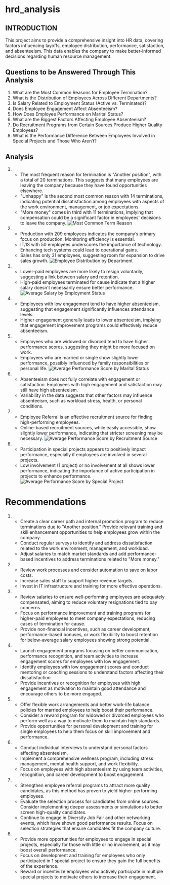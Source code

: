 # hrd_analysis

## INTRODUCTION

This project aims to provide a comprehensive insight into HR data, covering factors influencing layoffs, employee distribution, performance, satisfaction, and absenteeism. This data enables the company to make better-informed decisions regarding human resource management.

## Questions to be Answered Through This Analysis
1. What are the Most Common Reasons for Employee Termination?
2. What is the Distribution of Employees Across Different Departments?
3. Is Salary Related to Employment Status (Active vs. Terminated)?
4. Does Employee Engagement Affect Absenteeism?
5. How Does Employee Performance on Marital Status?
6. What are the Biggest Factors Affecting Employee Absenteeism?
7. Do Recruitment Programs from Certain Sources Produce Higher Quality Employees?
8. What is the Performance Difference Between Employees Involved in Special Projects and Those Who Aren’t?

## Analysis
1. - The most frequent reason for termination is "Another position", with a total of 20 terminations. This suggests that many employees are leaving the company because they have found opportunities elsewhere.
   - "Unhappy" is the second most common reason with 14 terminations, indicating potential dissatisfaction among employees with aspects of the work environment, management, or job expectations.
   - "More money" comes in third with 11 terminations, implying that compensation could be a significant factor in employees' decisions to leave the company.
   ![Most Common Term Reason](https://github.com/anasafiraa/hrd_analysis/blob/main/images/Most%20Common%20Termination%20Reasons.png)
2. - Production with 209 employees indicates the company’s primary focus on production. Monitoring efficiency is essential.
   - IT/IS with 50 employees underscores the importance of technology. Enhancing tech systems could lead to operational gains.
   - Sales has only 31 employees, suggesting room for expansion to drive sales growth.
   ![Employee Distribution by Department](https://github.com/anasafiraa/hrd_analysis/blob/main/images/Employee%20Distribution%20by%20Department.png)
3. - Lower-paid employees are more likely to resign voluntarily, suggesting a link between salary and retention.
   - High-paid employees terminated for cause indicate that a higher salary doesn't necessarily ensure better performance.
   ![Average Salary by Employment Status](https://github.com/anasafiraa/hrd_analysis/blob/main/images/Average%20Salary%20by%20Employment%20Status.png)
4. - Employees with low engagement tend to have higher absenteeism, suggesting that engagement significantly influences attendance levels.
   - Higher engagement generally leads to lower absenteeism, implying that engagement improvement programs could effectively reduce absenteeism.
5. - Employees who are widowed or divorced tend to have higher performance scores, suggesting they might be more focused on work.
   - Employees who are married or single show slightly lower performance, possibly influenced by family responsibilities or personal life.
   ![Average Performance Score by Marital Status](https://github.com/anasafiraa/hrd_analysis/blob/main/images/Average%20Performance%20Score%20by%20Marital%20Status.png)
6. - Absenteeism does not fully correlate with engagement or satisfaction. Employees with high engagement and satisfaction may still have high absenteeism.
   - Variability in the data suggests that other factors may influence absenteeism, such as workload stress, health, or personal conditions.
7. - Employee Referral is an effective recruitment source for finding high-performing employees.
   - Online-based recruitment sources, while easily accessible, show slightly lower performance, indicating that stricter screening may be necessary.
   ![Average Performance Score by Recruitment Source](https://github.com/anasafiraa/hrd_analysis/blob/main/images/Average%20Performance%20Score%20by%20Recruitment%20Source.png)
8. - Participation in special projects appears to positively impact performance, especially if employees are involved in several projects.
   - Low involvement (1 project) or no involvement at all shows lower performance, indicating the importance of active participation in projects to enhance performance.
   ![Average Performance Score by Special Project](https://github.com/anasafiraa/hrd_analysis/blob/main/images/Average%20Performance%20Score%20by%20Special%20Projects%20Count.png)

# Recommendations
1. - Create a clear career path and internal promotion program to reduce terminations due to "Another position." Provide relevant training and skill enhancement opportunities to help employees grow within the company.
   - Conduct regular surveys to identify and address dissatisfaction related to the work environment, management, and workload.
   - Adjust salaries to match market standards and add performance-based incentives to address terminations related to "More money."
2. - Review work processes and consider automation to save on labor costs.
   - Increase sales staff to support higher revenue targets.
   - Invest in IT infrastructure and training for more effective operations.
3. - Review salaries to ensure well-performing employees are adequately compensated, aiming to reduce voluntary resignations tied to pay concerns.
   - Focus on performance improvement and training programs for higher-paid employees to meet company expectations, reducing cases of termination for cause.
   - Provide non-financial incentives, such as career development, performance-based bonuses, or work flexibility to boost retention for below-average salary employees showing strong potential.
4. - Launch engagement programs focusing on better communication, performance recognition, and team activities to increase engagement scores for employees with low engagement.
   - Identify employees with low engagement scores and conduct mentoring or coaching sessions to understand factors affecting their dissatisfaction
   - Provide incentives or recognition for employees with high engagement as motivation to maintain good attendance and encourage others to be more engaged.
5. - Offer flexible work arrangements and better work-life balance policies for married employees to help boost their performance.
   - Consider a reward program for widowed or divorced employees who perform well as a way to motivate them to maintain high standards.
   - Provide opportunities for personal development and training for single employees to help them focus on skill improvement and performance.
6. - Conduct individual interviews to understand personal factors affecting absenteeism.
   - Implement a comprehensive wellness program, including stress management, mental health support, and work flexibility.
   - Focus on employees with high absenteeism by using team activities, recognition, and career development to boost engagement.
7. - Strengthen employee referral programs to attract more quality candidates, as this method has proven to yield higher-performing employees.
   - Evaluate the selection process for candidates from online sources. Consider implementing deeper assessments or simulations to better screen high-quality candidates.
   - Continue to engage in Diversity Job Fair and other networking events, which have shown good performance results. Focus on selection strategies that ensure candidates fit the company culture.
8. - Provide more opportunities for employees to engage in special projects, especially for those with little or no involvement, as it may boost overall performance.
   - Focus on development and training for employees who only participated in 1 special project to ensure they gain the full benefits of the experience.
   - Reward or incentivize employees who actively participate in multiple special projects to motivate others to increase their engagement.
